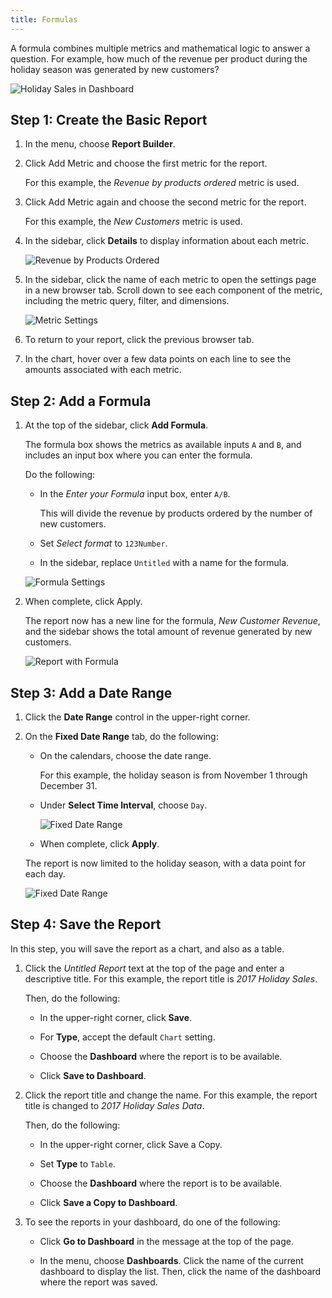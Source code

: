 ```yaml
---
title: Formulas
---
```


A formula combines multiple metrics and mathematical logic to answer a question. For example, how much of the revenue per product during the holiday season was generated by new customers?

![Holiday Sales in Dashboard](../../assets/magento-bi-report-builder-revenue-by-products-formula-report-holiday-sales-dashboard.png)<!--{: .zoom}-->

## Step 1: Create the Basic Report

1. In the menu, choose **Report Builder**.

1. Click <span class="btn">Add Metric</span> and choose the first metric for the report.

    For this example, the _Revenue by products ordered_ metric is used.

1. Click <span class="btn">Add Metric</span> again and choose the second metric for the report.

    For this example, the _New Customers_ metric is used.

1. In the sidebar, click **Details** to display information about each metric.

    ![Revenue by Products Ordered](../../assets/magento-bi-report-builder-revenue-by-products.png)<!--{: .zoom}-->

1. In the sidebar, click the name of each metric to open the settings page in a new browser tab. Scroll down to see each component of the metric, including the metric query, filter, and dimensions.

    ![Metric Settings](../../assets/magento-bi-report-builder-revenue-by-products-metric-detail.png)<!--{: .zoom}-->

1. To return to your report, click the previous browser tab.

1. In the chart, hover over a few data points on each line to see the amounts associated with each metric.

## Step 2: Add a Formula

1. At the top of the sidebar, click **Add Formula**.

    The formula box shows the metrics as available inputs `A` and `B`, and includes an input box where you can enter the formula.

    Do the following:

    * In the _Enter your Formula_ input box, enter `A/B`.

        This will divide the revenue by products ordered by the number of new customers.

    * Set *Select format* to `123Number`.

    * In the sidebar, replace `Untitled` with a name for the formula.

    ![Formula Settings](../../assets/magento-bi-report-builder-revenue-by-products-add-formula-detail.png)<!--{: .zoom}-->

1. When complete, click <span class="btn">Apply</span>.

    The report now has a new line for the formula, _New Customer Revenue_, and the sidebar shows the total amount of revenue generated by new customers.

    ![Report with Formula](../../assets/magento-bi-report-builder-revenue-by-products-formula-report.png)<!--{: .zoom}-->

## Step 3: Add a Date Range

1. Click the **Date Range** control in the upper-right corner.

1. On the **Fixed Date Range** tab, do the following:

    * On the calendars, choose the date range.

        For this example, the holiday season is from November 1 through December 31.

    * Under **Select Time Interval**, choose `Day`.

        ![Fixed Date Range](../../assets/magento-bi-report-builder-revenue-by-products-formula-report-fixed-date-range.png)<!--{: .zoom}-->

    * When complete, click **Apply**.

    The report is now limited to the holiday season, with a data point for each day.

    ![Fixed Date Range](../../assets/magento-bi-report-builder-revenue-by-products-formula-report-fixed-date-range-report.png)<!--{: .zoom}-->

## Step 4: Save the Report

In this step, you will save the report as a chart, and also as a table.

1. Click the _Untitled Report_ text at the top of the page and enter a descriptive title. For this example, the report title is _2017 Holiday Sales_.

    Then, do the following:

    * In the upper-right corner, click **Save**.

    * For **Type**, accept the default `Chart` setting.

    * Choose the **Dashboard** where the report is to be available.

    * Click **Save to Dashboard**.

1. Click the report title and change the name. For this example, the report title is changed to _2017 Holiday Sales Data_.

    Then, do the following:

    * In the upper-right corner, click <span class="btn">Save a Copy</span>.

    * Set **Type** to `Table`.

    * Choose the **Dashboard** where the report is to be available.

    * Click **Save a Copy to Dashboard**.

1. To see the reports in your dashboard, do one of the following:

    * Click **Go to Dashboard** in the message at the top of the page.

    * In the menu, choose **Dashboards**. Click the name of the current dashboard to display the list. Then, click the name of the dashboard where the report was saved.
